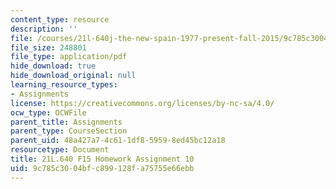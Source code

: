 ```yaml
---
content_type: resource
description: ''
file: /courses/21l-640j-the-new-spain-1977-present-fall-2015/9c785c3004bfc899128fa75755e66ebb_MIT21L_640JF15_HW_ses10.pdf
file_size: 248801
file_type: application/pdf
hide_download: true
hide_download_original: null
learning_resource_types:
- Assignments
license: https://creativecommons.org/licenses/by-nc-sa/4.0/
ocw_type: OCWFile
parent_title: Assignments
parent_type: CourseSection
parent_uid: 48a427a7-4c61-1df8-5959-8ed45bc12a18
resourcetype: Document
title: 21L.640 F15 Homework Assignment 10
uid: 9c785c30-04bf-c899-128f-a75755e66ebb
---
```

